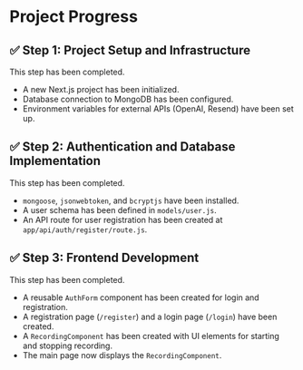 # Project Progress

## ✅ Step 1: Project Setup and Infrastructure

This step has been completed.

- A new Next.js project has been initialized.
- Database connection to MongoDB has been configured.
- Environment variables for external APIs (OpenAI, Resend) have been set up.

## ✅ Step 2: Authentication and Database Implementation

This step has been completed.

- `mongoose`, `jsonwebtoken`, and `bcryptjs` have been installed.
- A user schema has been defined in `models/user.js`.
- An API route for user registration has been created at `app/api/auth/register/route.js`.

## ✅ Step 3: Frontend Development

This step has been completed.

- A reusable `AuthForm` component has been created for login and registration.
- A registration page (`/register`) and a login page (`/login`) have been created.
- A `RecordingComponent` has been created with UI elements for starting and stopping recording.
- The main page now displays the `RecordingComponent`.
